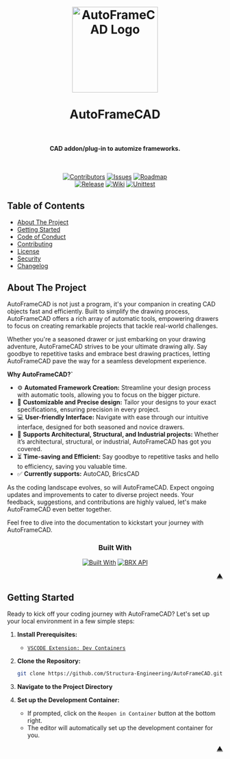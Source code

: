 <a name="readme-top"></a>

<h1 align="center">
  <br />
    <a href="https://structura-engineering.com/">
      <img src="https://github.com/Structura-Engineering/AutoFrameCAD/blob/main/.github/images/favicon.ico" alt="AutoFrameCAD Logo" width="200">
    </a>
  <br /><br />
  AutoFrameCAD
  <br />
  <br />
</h1>

<h4 align="center">CAD addon/plug-in to automize frameworks.</h4><br />

<div align="center">

[![Contributors][contributors_shield_url]][contributors_url]
[![Issues][issues_shield_url]][issues_url]
[![Roadmap][roadmap_shield_url]][roadmap_url]<br />
[![Release][release_shield_url]][release_url]
[![Wiki][wiki_shield_url]][wiki_url]
[![Unittest][test_shield_url]][test_url]</div>

## Table of Contents

- [About The Project](#about-the-project)
- [Getting Started](#getting-started)
- [Code of Conduct][code_of_conduct_url]
- [Contributing][contributing_url]
- [License][license_url]
- [Security][security_url]
- [Changelog][changelog_url]

## About The Project

AutoFrameCAD is not just a program, it's your companion in creating CAD objects fast and efficiently. Built to simplify the drawing process, AutoFrameCAD offers a rich array of automatic tools, empowering drawers to focus on creating remarkable projects that tackle real-world challenges.

Whether you're a seasoned drawer or just embarking on your drawing adventure, AutoFrameCAD strives to be your ultimate drawing ally. Say goodbye to repetitive tasks and embrace best drawing practices, letting AutoFrameCAD pave the way for a seamless development experience.

**Why AutoFrameCAD?`**

- :gear: **Automated Framework Creation:** Streamline your design process with automatic tools, allowing you to focus on the bigger picture.
- :straight_ruler: **Customizable and Precise design:** Tailor your designs to your exact specifications, ensuring precision in every project.
- :computer: **User-friendly Interface:** Navigate with ease through our intuitive interface, designed for both seasoned and novice drawers.
- :triangular_ruler: **Supports Architectural, Structural, and Industrial projects:** Whether it’s architectural, structural, or industrial, AutoFrameCAD has got you covered.
- :hourglass_flowing_sand: **Time-saving and Efficient:** Say goodbye to repetitive tasks and hello to efficiency, saving you valuable time.
- :white_check_mark: **Currently supports:** AutoCAD, BricsCAD

As the coding landscape evolves, so will AutoFrameCAD. Expect ongoing updates and improvements to cater to diverse project needs. Your feedback, suggestions, and contributions are highly valued, let's make AutoFrameCAD even better together.

Feel free to dive into the documentation to kickstart your journey with AutoFrameCAD.

<div align="center"><h3>Built With</h3>

[![Built With][built_with_shield_url]][built_with_url] [![BRX API][brx_api_shield_url]][brx_api_url]</div>

</details><p align="right"><a href="#readme-top">▲</a></p>

## Getting Started

Ready to kick off your coding journey with AutoFrameCAD? Let's set up your local environment in a few simple steps:

1. **Install Prerequisites:**

   - [`VSCODE Extension: Dev Containers`][dev_containers_url]

2. **Clone the Repository:**
   ```sh
   git clone https://github.com/Structura-Engineering/AutoFrameCAD.git
   ```
3. **Navigate to the Project Directory**

4. **Set up the Development Container:**
   - If prompted, click on the `Reopen in Container` button at the bottom right.
   - The editor will automatically set up the development container for you.

</details><p align="right"><a href="#readme-top">▲</a></p>

[brx_api_shield_url]: https://img.shields.io/badge/BRX%20API-3776AB?style=for-the-badge&logo=librariesdotio&logoColor=white&color=red
[brx_api_url]: https://www.bricsys.com/en-eu/developers
[built_with_shield_url]: https://skillicons.dev/icons?i=docker,py,cpp
[built_with_url]: https://skillicons.dev
[changelog_url]: https://github.com/Structura-Engineering/AutoFrameCAD/blob/main/CHANGELOG.md
[code_of_conduct_url]: https://github.com/Structura-Engineering/AutoFrameCAD?tab=coc-ov-file
[contributing_url]: https://github.com/Structura-Engineering/AutoFrameCAD/blob/main/CONTRIBUTING.md
[contributors_shield_url]: https://img.shields.io/github/contributors/Structura-Engineering/AutoFrameCAD?style=for-the-badge&color=blue
[contributors_url]: https://github.com/Structura-Engineering/AutoFrameCAD/graphs/contributors
[dev_containers_url]: https://marketplace.visualstudio.com/items?itemName=ms-vscode-remote.remote-containers
[issues_shield_url]: https://img.shields.io/github/issues/Structura-Engineering/AutoFrameCAD?style=for-the-badge&color=yellow
[issues_url]: https://github.com/Structura-Engineering/AutoFrameCAD/issues
[license_url]: https://github.com/Structura-Engineering/AutoFrameCAD?tab=AGPL-3.0-1-ov-file
[release_shield_url]: https://img.shields.io/endpoint?url=https://gist.githubusercontent.com/illyrius666/75d51317191738246cdec92eabcc599f/raw/release_badge.json
[release_url]: https://github.com/Structura-Engineering/AutoFrameCAD/releases
[roadmap_shield_url]: https://img.shields.io/badge/Roadmap-Click%20Me!-purple.svg?style=for-the-badge
[roadmap_url]: https://github.com/orgs/Structura-Engineering/projects/4
[security_url]: https://github.com/Structura-Engineering/AutoFrameCAD?tab=security-ov-file
[test_shield_url]: https://img.shields.io/endpoint?url=https://gist.githubusercontent.com/illyrius666/75d51317191738246cdec92eabcc599f/raw/test_badge.json
[test_url]: https://github.com/Structura-Engineering/AutoFrameCAD/actions
[wiki_shield_url]: https://img.shields.io/endpoint?url=https://gist.githubusercontent.com/illyrius666/75d51317191738246cdec92eabcc599f/raw/wiki_badge.json
[wiki_url]: https://wiki.structura-engineering.com/
